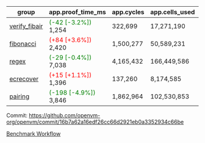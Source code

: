 | group | app.proof_time_ms | app.cycles | app.cells_used | leaf.proof_time_ms | leaf.cycles | leaf.cells_used |
| -- | -- | -- | -- | -- | -- | -- |
| [verify_fibair](https://github.com/openvm-org/openvm/blob/benchmark-results/benchmarks-pr/1819/verify_fibair-16b7a62a16edf26cc66d2921eb0a3352934c66be.md) |<span style='color: green'>(-42 [-3.2%])</span> 1,254 |  322,699 |  17,271,190 |- | - | - |
| [fibonacci](https://github.com/openvm-org/openvm/blob/benchmark-results/benchmarks-pr/1819/fibonacci-16b7a62a16edf26cc66d2921eb0a3352934c66be.md) |<span style='color: red'>(+84 [+3.6%])</span> 2,420 |  1,500,277 |  50,589,231 |- | - | - |
| [regex](https://github.com/openvm-org/openvm/blob/benchmark-results/benchmarks-pr/1819/regex-16b7a62a16edf26cc66d2921eb0a3352934c66be.md) |<span style='color: green'>(-29 [-0.4%])</span> 7,038 |  4,165,432 |  166,449,586 |- | - | - |
| [ecrecover](https://github.com/openvm-org/openvm/blob/benchmark-results/benchmarks-pr/1819/ecrecover-16b7a62a16edf26cc66d2921eb0a3352934c66be.md) |<span style='color: red'>(+15 [+1.1%])</span> 1,396 |  137,260 |  8,174,585 |- | - | - |
| [pairing](https://github.com/openvm-org/openvm/blob/benchmark-results/benchmarks-pr/1819/pairing-16b7a62a16edf26cc66d2921eb0a3352934c66be.md) |<span style='color: green'>(-198 [-4.9%])</span> 3,846 |  1,862,964 |  102,530,853 |- | - | - |


Commit: https://github.com/openvm-org/openvm/commit/16b7a62a16edf26cc66d2921eb0a3352934c66be

[Benchmark Workflow](https://github.com/openvm-org/openvm/actions/runs/16061914981)
